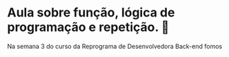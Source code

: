 # Aula sobre função, lógica de programação e repetição.  🚀

Na semana 3 do curso da Reprograma de Desenvolvedora Back-end fomos  

